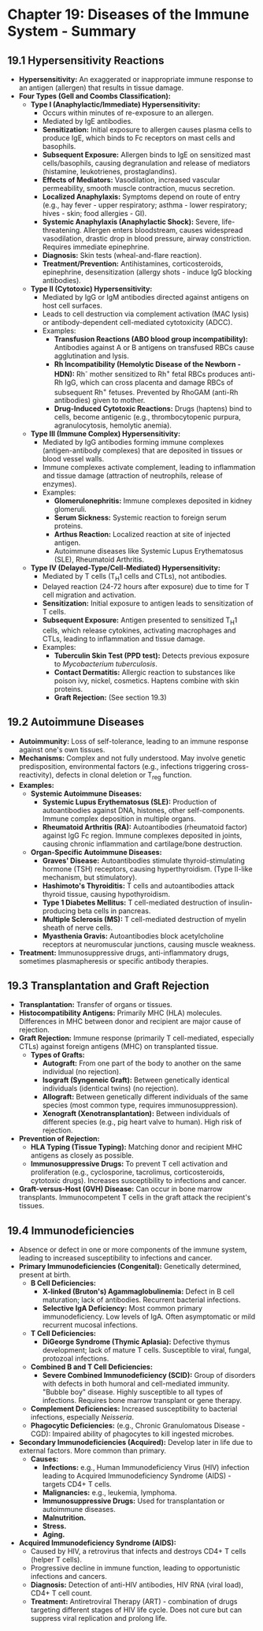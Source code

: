 # Chapter 19: Diseases of the Immune System - Summary

## 19.1 Hypersensitivity Reactions
*   **Hypersensitivity:** An exaggerated or inappropriate immune response to an antigen (allergen) that results in tissue damage.
*   **Four Types (Gell and Coombs Classification):**
    *   **Type I (Anaphylactic/Immediate) Hypersensitivity:**
        *   Occurs within minutes of re-exposure to an allergen.
        *   Mediated by IgE antibodies.
        *   **Sensitization:** Initial exposure to allergen causes plasma cells to produce IgE, which binds to Fc receptors on mast cells and basophils.
        *   **Subsequent Exposure:** Allergen binds to IgE on sensitized mast cells/basophils, causing degranulation and release of mediators (histamine, leukotrienes, prostaglandins).
        *   **Effects of Mediators:** Vasodilation, increased vascular permeability, smooth muscle contraction, mucus secretion.
        *   **Localized Anaphylaxis:** Symptoms depend on route of entry (e.g., hay fever - upper respiratory; asthma - lower respiratory; hives - skin; food allergies - GI).
        *   **Systemic Anaphylaxis (Anaphylactic Shock):** Severe, life-threatening. Allergen enters bloodstream, causes widespread vasodilation, drastic drop in blood pressure, airway constriction. Requires immediate epinephrine.
        *   **Diagnosis:** Skin tests (wheal-and-flare reaction).
        *   **Treatment/Prevention:** Antihistamines, corticosteroids, epinephrine, desensitization (allergy shots - induce IgG blocking antibodies).
    *   **Type II (Cytotoxic) Hypersensitivity:**
        *   Mediated by IgG or IgM antibodies directed against antigens on host cell surfaces.
        *   Leads to cell destruction via complement activation (MAC lysis) or antibody-dependent cell-mediated cytotoxicity (ADCC).
        *   Examples:
            *   **Transfusion Reactions (ABO blood group incompatibility):** Antibodies against A or B antigens on transfused RBCs cause agglutination and lysis.
            *   **Rh Incompatibility (Hemolytic Disease of the Newborn - HDN):** Rh<sup>-</sup> mother sensitized to Rh<sup>+</sup> fetal RBCs produces anti-Rh IgG, which can cross placenta and damage RBCs of subsequent Rh<sup>+</sup> fetuses. Prevented by RhoGAM (anti-Rh antibodies) given to mother.
            *   **Drug-Induced Cytotoxic Reactions:** Drugs (haptens) bind to cells, become antigenic (e.g., thrombocytopenic purpura, agranulocytosis, hemolytic anemia).
    *   **Type III (Immune Complex) Hypersensitivity:**
        *   Mediated by IgG antibodies forming immune complexes (antigen-antibody complexes) that are deposited in tissues or blood vessel walls.
        *   Immune complexes activate complement, leading to inflammation and tissue damage (attraction of neutrophils, release of enzymes).
        *   Examples:
            *   **Glomerulonephritis:** Immune complexes deposited in kidney glomeruli.
            *   **Serum Sickness:** Systemic reaction to foreign serum proteins.
            *   **Arthus Reaction:** Localized reaction at site of injected antigen.
            *   Autoimmune diseases like Systemic Lupus Erythematosus (SLE), Rheumatoid Arthritis.
    *   **Type IV (Delayed-Type/Cell-Mediated) Hypersensitivity:**
        *   Mediated by T cells (T<sub>H</sub>1 cells and CTLs), not antibodies.
        *   Delayed reaction (24-72 hours after exposure) due to time for T cell migration and activation.
        *   **Sensitization:** Initial exposure to antigen leads to sensitization of T cells.
        *   **Subsequent Exposure:** Antigen presented to sensitized T<sub>H</sub>1 cells, which release cytokines, activating macrophages and CTLs, leading to inflammation and tissue damage.
        *   Examples:
            *   **Tuberculin Skin Test (PPD test):** Detects previous exposure to *Mycobacterium tuberculosis*.
            *   **Contact Dermatitis:** Allergic reaction to substances like poison ivy, nickel, cosmetics. Haptens combine with skin proteins.
            *   **Graft Rejection:** (See section 19.3)

## 19.2 Autoimmune Diseases
*   **Autoimmunity:** Loss of self-tolerance, leading to an immune response against one's own tissues.
*   **Mechanisms:** Complex and not fully understood. May involve genetic predisposition, environmental factors (e.g., infections triggering cross-reactivity), defects in clonal deletion or T<sub>reg</sub> function.
*   **Examples:**
    *   **Systemic Autoimmune Diseases:**
        *   **Systemic Lupus Erythematosus (SLE):** Production of autoantibodies against DNA, histones, other self-components. Immune complex deposition in multiple organs.
        *   **Rheumatoid Arthritis (RA):** Autoantibodies (rheumatoid factor) against IgG Fc region. Immune complexes deposited in joints, causing chronic inflammation and cartilage/bone destruction.
    *   **Organ-Specific Autoimmune Diseases:**
        *   **Graves' Disease:** Autoantibodies stimulate thyroid-stimulating hormone (TSH) receptors, causing hyperthyroidism. (Type II-like mechanism, but stimulatory).
        *   **Hashimoto's Thyroiditis:** T cells and autoantibodies attack thyroid tissue, causing hypothyroidism.
        *   **Type 1 Diabetes Mellitus:** T cell-mediated destruction of insulin-producing beta cells in pancreas.
        *   **Multiple Sclerosis (MS):** T cell-mediated destruction of myelin sheath of nerve cells.
        *   **Myasthenia Gravis:** Autoantibodies block acetylcholine receptors at neuromuscular junctions, causing muscle weakness.
*   **Treatment:** Immunosuppressive drugs, anti-inflammatory drugs, sometimes plasmapheresis or specific antibody therapies.

## 19.3 Transplantation and Graft Rejection
*   **Transplantation:** Transfer of organs or tissues.
*   **Histocompatibility Antigens:** Primarily MHC (HLA) molecules. Differences in MHC between donor and recipient are major cause of rejection.
*   **Graft Rejection:** Immune response (primarily T cell-mediated, especially CTLs) against foreign antigens (MHC) on transplanted tissue.
    *   **Types of Grafts:**
        *   **Autograft:** From one part of the body to another on the same individual (no rejection).
        *   **Isograft (Syngeneic Graft):** Between genetically identical individuals (identical twins) (no rejection).
        *   **Allograft:** Between genetically different individuals of the same species (most common type, requires immunosuppression).
        *   **Xenograft (Xenotransplantation):** Between individuals of different species (e.g., pig heart valve to human). High risk of rejection.
*   **Prevention of Rejection:**
    *   **HLA Typing (Tissue Typing):** Matching donor and recipient MHC antigens as closely as possible.
    *   **Immunosuppressive Drugs:** To prevent T cell activation and proliferation (e.g., cyclosporine, tacrolimus, corticosteroids, cytotoxic drugs). Increases susceptibility to infections and cancer.
*   **Graft-versus-Host (GVH) Disease:** Can occur in bone marrow transplants. Immunocompetent T cells in the graft attack the recipient's tissues.

## 19.4 Immunodeficiencies
*   Absence or defect in one or more components of the immune system, leading to increased susceptibility to infections and cancer.
*   **Primary Immunodeficiencies (Congenital):** Genetically determined, present at birth.
    *   **B Cell Deficiencies:**
        *   **X-linked (Bruton's) Agammaglobulinemia:** Defect in B cell maturation; lack of antibodies. Recurrent bacterial infections.
        *   **Selective IgA Deficiency:** Most common primary immunodeficiency. Low levels of IgA. Often asymptomatic or mild recurrent mucosal infections.
    *   **T Cell Deficiencies:**
        *   **DiGeorge Syndrome (Thymic Aplasia):** Defective thymus development; lack of mature T cells. Susceptible to viral, fungal, protozoal infections.
    *   **Combined B and T Cell Deficiencies:**
        *   **Severe Combined Immunodeficiency (SCID):** Group of disorders with defects in both humoral and cell-mediated immunity. "Bubble boy" disease. Highly susceptible to all types of infections. Requires bone marrow transplant or gene therapy.
    *   **Complement Deficiencies:** Increased susceptibility to bacterial infections, especially *Neisseria*.
    *   **Phagocytic Deficiencies:** (e.g., Chronic Granulomatous Disease - CGD): Impaired ability of phagocytes to kill ingested microbes.
*   **Secondary Immunodeficiencies (Acquired):** Develop later in life due to external factors. More common than primary.
    *   **Causes:**
        *   **Infections:** e.g., Human Immunodeficiency Virus (HIV) infection leading to Acquired Immunodeficiency Syndrome (AIDS) - targets CD4+ T cells.
        *   **Malignancies:** e.g., leukemia, lymphoma.
        *   **Immunosuppressive Drugs:** Used for transplantation or autoimmune diseases.
        *   **Malnutrition.**
        *   **Stress.**
        *   **Aging.**
*   **Acquired Immunodeficiency Syndrome (AIDS):**
    *   Caused by HIV, a retrovirus that infects and destroys CD4+ T cells (helper T cells).
    *   Progressive decline in immune function, leading to opportunistic infections and cancers.
    *   **Diagnosis:** Detection of anti-HIV antibodies, HIV RNA (viral load), CD4+ T cell count.
    *   **Treatment:** Antiretroviral Therapy (ART) - combination of drugs targeting different stages of HIV life cycle. Does not cure but can suppress viral replication and prolong life.
